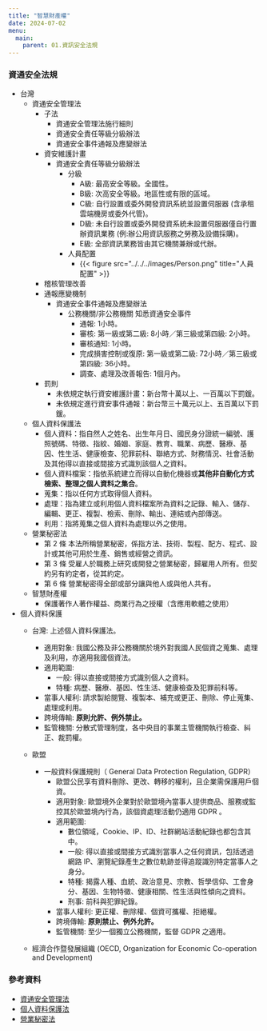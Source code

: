 ```yaml
---
title: "智慧財產權"
date: 2024-07-02
menu:
  main:
    parent: 01.資訊安全法規
---
```


### 資通安全法規
- 台灣
    - 資通安全管理法
        - 子法
            - 資通安全管理法施行細則
            - 資通安全責任等級分級辦法
            - 資通安全事件通報及應變辦法
        - 資安維護計畫
            - 資通安全責任等級分級辦法
                - 分級
                    - A級: 最高安全等級。全國性。
                    - B級: 次高安全等級。地區性或有限的區域。
                    - C級: 自行設置或委外開發資訊系統並設置伺服器 (含承租雲端機房或委外代管)。
                    - D級: 未自行設置或委外開發資系統未設置伺服器僅自行置辦資訊業務 (例:辦公用資訊服務之勞務及設備採購)。
                    - E級: 全部資訊業務皆由其它機關兼辦或代辦。
                - 人員配置
                    - {{< figure src="../../../images/Person.png" title="人員配置" >}}
        - 稽核管理改善
        - 通報應變機制
            - 資通安全事件通報及應變辦法
              - 公務機關/非公務機關 知悉資通安全事件
                  - 通報: 1小時。
                  - 審核: 第一級或第二級: 8小時／第三級或第四級: 2小時。
                  - 審核通知: 1小時。
                  - 完成損害控制或復原: 第一級或第二級: 72小時／第三級或第四級: 36小時。
                  - 調查、處理及改善報告: 1個月內。
        - 罰則
            - 未依規定執行資安維護計畫：新台幣十萬以上、一百萬以下罰鍰。
            - 未依規定進行資安事件通報：新台幣三十萬元以上、五百萬以下罰鍰。
    - 個人資料保護法
        - 個人資料：指自然人之姓名、出生年月日、國民身分證統一編號、護照號碼、特徵、指紋、婚姻、家庭、教育、職業、病歷、醫療、基因、性生活、健康檢查、犯罪前科、聯絡方式、財務情況、社會活動及其他得以直接或間接方式識別該個人之資料。
        - 個人資料檔案：指依系統建立而得以自動化機器或**其他非自動化方式檢索、整理之個人資料之集合**。
        - 蒐集：指以任何方式取得個人資料。
        - 處理：指為建立或利用個人資料檔案所為資料之記錄、輸入、儲存、編輯、更正、複製、檢索、刪除、輸出、連結或內部傳送。
        - 利用：指將蒐集之個人資料為處理以外之使用。
    - 營業秘密法
        - 第 2 條 本法所稱營業秘密，係指方法、技術、製程、配方、程式、設計或其他可用於生產、銷售或經營之資訊。     
        - 第 3 條 受雇人於職務上研究或開發之營業秘密，歸雇用人所有。但契約另有約定者，從其約定。      
        - 第 6 條 營業秘密得全部或部分讓與他人或與他人共有。    
    - 智慧財產權
        - 保護著作人著作權益、商業行為之授權（含應用軟體之使用）
- 個人資料保護
    - 台灣: 上述個人資料保護法。   
        - 適用對象: 我國公務及非公務機關於境外對我國人民個資之蒐集、處理及利用，亦適用我國個資法。
        - 適用範圍: 
            - 一般: 得以直接或間接方式識別個人之資料。
            - 特種: 病歷、醫療、基因、性生活、健康檢查及犯罪前科等。
        - 當事人權利: 請求製給閱覽、複製本、補充或更正、刪除、停止蒐集、處理或利用。
        - 跨境傳輸: **原則允許、例外禁止。**
        - 監管機關: 分散式管理制度，各中央目的事業主管機關執行檢查、糾正、裁罰權。
    - 歐盟
        - 一般資料保護規則（ General Data Protection Regulation, GDPR）
            - 歐盟公民享有資料刪除、更改、轉移的權利，且企業需保護用戶個資。
            - 適用對象: 歐盟境外企業對於歐盟境內當事人提供商品、服務或監控其於歐盟境內行為，該個資處理活動仍適用 GDPR 。
            - 適用範圍:
                - 數位領域，Cookie、IP、ID、社群網站活動紀錄也都包含其中。
                - 一般: 得以直接或間接方式識別當事人之任何資訊，包括透過網路 IP、瀏覽紀錄產生之數位軌跡並得追蹤識別特定當事人之身分。
                - 特種: 揭露人種、血統、政治意見、宗教、哲學信仰、工會身分、基因、生物特徵、健康相關、性生活與性傾向之資料。
                - 刑事: 前科與犯罪紀錄。
            - 當事人權利: 更正權、刪除權、個資可攜權、拒絕權。
            - 跨境傳輸: **原則禁止、例外允許。**
            - 監管機關: 至少一個獨立公務機關，監督 GDPR 之適用。 

    - 經濟合作暨發展組織 (OECD, Organization for Economic Co-operation and Development)

### 參考資料

- [資通安全管理法](https://law.moj.gov.tw/LawClass/LawAll.aspx?pcode=A0030297 "資通安全管理法")
- [個人資料保護法](https://law.moj.gov.tw/LawClass/LawAll.aspx?pcode=I0050021 "個人資料保護法")
- [營業秘密法](https://law.moj.gov.tw/LawClass/LawAll.aspx?pcode=J0080028 "營業秘密法")

